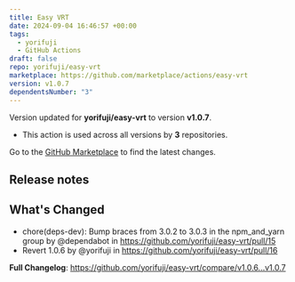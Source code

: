 ```yaml
---
title: Easy VRT
date: 2024-09-04 16:46:57 +00:00
tags:
  - yorifuji
  - GitHub Actions
draft: false
repo: yorifuji/easy-vrt
marketplace: https://github.com/marketplace/actions/easy-vrt
version: v1.0.7
dependentsNumber: "3"
---
```



Version updated for **yorifuji/easy-vrt** to version **v1.0.7**.
- This action is used across all versions by **3** repositories.

Go to the [GitHub Marketplace](https://github.com/marketplace/actions/easy-vrt) to find the latest changes.

## Release notes

## What's Changed
* chore(deps-dev): Bump braces from 3.0.2 to 3.0.3 in the npm_and_yarn group by @dependabot in https://github.com/yorifuji/easy-vrt/pull/15
* Revert 1.0.6 by @yorifuji in https://github.com/yorifuji/easy-vrt/pull/16


**Full Changelog**: https://github.com/yorifuji/easy-vrt/compare/v1.0.6...v1.0.7
